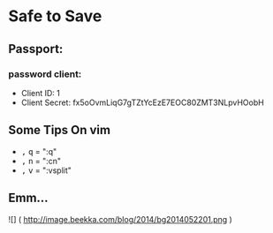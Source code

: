 # Safe to Save 

## Passport:
### password client:
- Client ID: 1
- Client Secret: fx5oOvmLiqG7gTZtYcEzE7EOC80ZMT3NLpvHOobH

## Some Tips On vim
- <kbd>,</kbd> <kbd>q</kbd>  = ":q"
- <kbd>,</kbd> <kbd>n</kbd>  = ":cn"
- <kbd>,</kbd> <kbd>v</kbd>  = ":vsplit"

## Emm...
![] ( http://image.beekka.com/blog/2014/bg2014052201.png )

